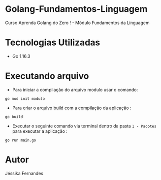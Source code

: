 # Golang-Fundamentos-Linguagem
Curso Aprenda Golang do Zero ! - Módulo Fundamentos da Linguagem

# Tecnologias Utilizadas

- Go 1.16.3

# Executando arquivo

- Para iniciar a compilação do arquivo modulo usar o comando:

`go mod init modulo`

- Para criar o arquivo build com a compilação da aplicação :

`go build`

- Executar o seguinte comando via terminal dentro da pasta `1 - Pacotes` para executar a aplicação :

`go run main.go`

# Autor
Jéssika Fernandes 
